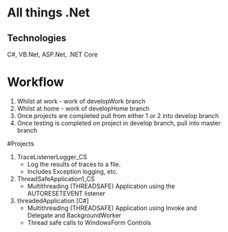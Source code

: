 # All things .Net

## Technologies
C#, VB.Net, ASP.Net, .NET Core

# Workflow
1. Whilst at work - work of developWork branch
2. Whilst at home - work of developHome branch
3. Once projects are completed pull from either 1 or 2 into develop branch
4. Once testing is completed on project in develop branch, pull into master branch

#Projects
1. TraceListenerLogger_CS
	* Log the results of traces to a file. 
	* Includes Exception logging, etc. 
2.	ThreadSafeApplication1_CS
	* Multithreading (THREADSAFE) Application using the AUTORESETEVENT listener
3. threadedApplication [C#]
	* Multithreading (THREADSAFE) Application using Invoke and Delegate and BackgroundWorker
	* Thread safe calls to WindowsForm Controls